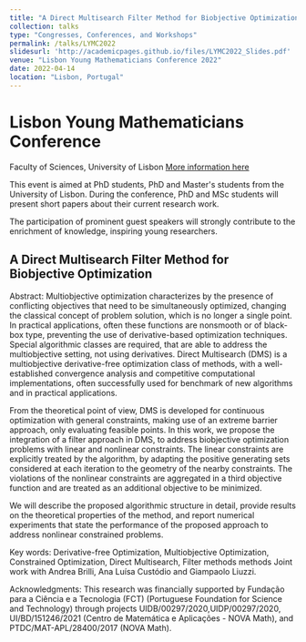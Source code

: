 ```yaml
---
title: "A Direct Multisearch Filter Method for Biobjective Optimization"
collection: talks
type: "Congresses, Conferences, and Workshops"
permalink: /talks/LYMC2022
slidesurl: 'http://academicpages.github.io/files/LYMC2022_Slides.pdf'
venue: "Lisbon Young Mathematicians Conference 2022"
date: 2022-04-14
location: "Lisbon, Portugal"
---
```


Lisbon Young Mathematicians Conference
=====
Faculty of Sciences, University of Lisbon
[More information here](https://sites.google.com/campus.fct.unl.pt/lymc2022/home)

This event is aimed at PhD students, PhD and Master's students from the University of Lisbon. During the conference, PhD and MSc students will present short papers about their current research work.

The participation of prominent guest speakers will strongly contribute to the enrichment of knowledge, inspiring young researchers.

## A Direct Multisearch Filter Method for Biobjective Optimization
Abstract: Multiobjective optimization characterizes by the presence of conflicting objectives that need to be simultaneously optimized, changing the classical concept of problem solution, which is no longer a single point. In practical applications, often these functions are nonsmooth or of black-box type, preventing the use of derivative-based optimization techniques. Special algorithmic classes are required, that are able to address the multiobjective setting, not using derivatives. Direct Multisearch (DMS) is a multiobjective derivative-free optimization class of methods, with a well-established convergence analysis and competitive computational implementations, often  successfully used for benchmark of new algorithms and in practical applications.
		
From the theoretical point of view, DMS is developed for continuous optimization with general constraints, making use of an extreme barrier approach, only evaluating feasible points. In this work, we propose the integration of a filter approach in DMS, to address biobjective optimization problems with linear and nonlinear constraints. The linear constraints are explicitly treated by the algorithm, by adapting the positive generating sets considered at each iteration to the geometry of the nearby constraints. The violations of the nonlinear constraints are aggregated in a third objective function and are treated as an additional objective to be minimized.
		
We will describe the proposed algorithmic structure in detail, provide results on the theoretical properties of the method, and report numerical experiments that state the performance of the proposed approach to address nonlinear constrained problems.

Key words: Derivative-free Optimization, Multiobjective Optimization, Constrained Optimization, Direct Multisearch, Filter methods methods
Joint work with Andrea Brilli, Ana Luísa Custódio and Giampaolo Liuzzi.

Acknowledgments: This research was financially supported by Fundação para a Ciência e a Tecnologia (FCT) (Portuguese Foundation for Science and Technology) through projects UIDB/00297/2020,UIDP/00297/2020, UI/BD/151246/2021 (Centro de Matemática e Aplicações - NOVA Math), and PTDC/MAT-APL/28400/2017 (NOVA Math).